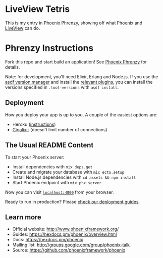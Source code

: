 # LiveView Tetris

This is my entry in [Phoenix Phrenzy](https://phoenixphrenzy.com), showing off what [Phoenix](https://phoenixframework.org/) and [LiveView](https://github.com/phoenixframework/phoenix_live_view) can do.

# Phrenzy Instructions

Fork this repo and start build an application! See [Phoenix Phrenzy](https://phoenixphrenzy.com) for details.

Note: for development, you'll need Elixir, Erlang and Node.js. If you use the [asdf version manager](https://github.com/asdf-vm/asdf) and install the [relevant plugins](https://asdf-vm.com/#/plugins-all?id=plugin-list), you can install the versions specified in `.tool-versions` with `asdf install`.


## Deployment

How you deploy your app is up to you. A couple of the easiest options are:

- Heroku ([instructions](https://hexdocs.pm/phoenix/heroku.html))
- [Gigalixir](https://gigalixir.com/) (doesn't limit number of connections)

## The Usual README Content

To start your Phoenix server:

  * Install dependencies with `mix deps.get`
  * Create and migrate your database with `mix ecto.setup`
  * Install Node.js dependencies with `cd assets && npm install`
  * Start Phoenix endpoint with `mix phx.server`

Now you can visit [`localhost:4000`](http://localhost:4000) from your browser.

Ready to run in production? Please [check our deployment guides](https://hexdocs.pm/phoenix/deployment.html).

## Learn more

  * Official website: http://www.phoenixframework.org/
  * Guides: https://hexdocs.pm/phoenix/overview.html
  * Docs: https://hexdocs.pm/phoenix
  * Mailing list: http://groups.google.com/group/phoenix-talk
  * Source: https://github.com/phoenixframework/phoenix
